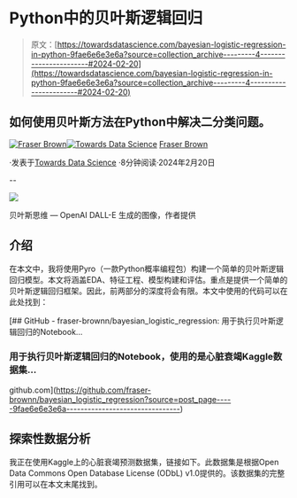 # Python中的贝叶斯逻辑回归

> 原文：[https://towardsdatascience.com/bayesian-logistic-regression-in-python-9fae6e6e3e6a?source=collection_archive---------4-----------------------#2024-02-20](https://towardsdatascience.com/bayesian-logistic-regression-in-python-9fae6e6e3e6a?source=collection_archive---------4-----------------------#2024-02-20)

## 如何使用贝叶斯方法在Python中解决二分类问题。

[](https://medium.com/@fraserdbrown99?source=post_page---byline--9fae6e6e3e6a--------------------------------)[![Fraser Brown](../Images/d5f99897c571a61ed8832e5542751973.png)](https://medium.com/@fraserdbrown99?source=post_page---byline--9fae6e6e3e6a--------------------------------)[](https://towardsdatascience.com/?source=post_page---byline--9fae6e6e3e6a--------------------------------)[![Towards Data Science](../Images/a6ff2676ffcc0c7aad8aaf1d79379785.png)](https://towardsdatascience.com/?source=post_page---byline--9fae6e6e3e6a--------------------------------) [Fraser Brown](https://medium.com/@fraserdbrown99?source=post_page---byline--9fae6e6e3e6a--------------------------------)

·发表于[Towards Data Science](https://towardsdatascience.com/?source=post_page---byline--9fae6e6e3e6a--------------------------------) ·8分钟阅读·2024年2月20日

--

![](../Images/c952b2a4d89662ea7f4b4ba17cbf1984.png)

贝叶斯思维 — OpenAI DALL-E 生成的图像，作者提供

## **介绍**

在本文中，我将使用Pyro（一款Python概率编程包）构建一个简单的贝叶斯逻辑回归模型。本文将涵盖EDA、特征工程、模型构建和评估。重点是提供一个简单的贝叶斯逻辑回归框架。因此，前两部分的深度将会有限。本文中使用的代码可以在此处找到：

[](https://github.com/fraser-brownn/bayesian_logistic_regression?source=post_page-----9fae6e6e3e6a--------------------------------) [## GitHub - fraser-brownn/bayesian_logistic_regression: 用于执行贝叶斯逻辑回归的Notebook…

### 用于执行贝叶斯逻辑回归的Notebook，使用的是心脏衰竭Kaggle数据集…

github.com](https://github.com/fraser-brownn/bayesian_logistic_regression?source=post_page-----9fae6e6e3e6a--------------------------------)

## **探索性数据分析**

我正在使用Kaggle上的心脏衰竭预测数据集，链接如下。此数据集是根据Open Data Commons Open Database License (ODbL) v1.0提供的。该数据集的完整引用可以在本文末尾找到。

